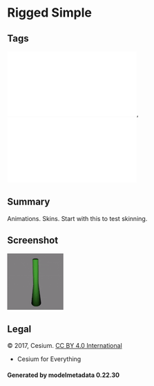 # Rigged Simple

## Tags

![core](../../Models-core.md), ![testing](../../Models-testing.md)

## Summary

Animations. Skins. Start with this to test skinning.

## Screenshot

![screenshot](screenshot/screenshot.gif)

## Legal

&copy; 2017, Cesium. [CC BY 4.0 International](https://creativecommons.org/licenses/by/4.0/legalcode)

 - Cesium for Everything

#### Generated by modelmetadata 0.22.30